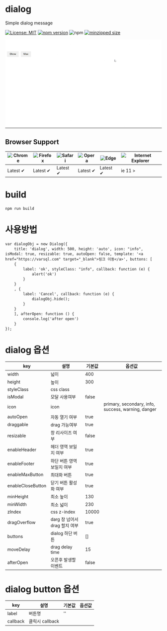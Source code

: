 # dialog

Simple dialog message

[![License: MIT](https://img.shields.io/badge/license-MIT-blue.svg)](https://github.com/darainfo/dara-dialog/blob/main/LICENSE)
[![npm version](https://badge.fury.io/js/dara-dialog.svg)](https://img.shields.io/npm/v/dara-dialog)
![npm](https://img.shields.io/npm/dt/dara-dialog)
[![minzipped size](https://img.shields.io/bundlephobia/minzip/dara-dialog)](https://bundlephobia.com/package/dara-dialog)


<p>
<img src="https://github.com/darainfo/dara-dialog/blob/main/dialogDemo.gif?raw=true"/>
</p>


## Browser Support

![Chrome](https://raw.github.com/alrra/browser-logos/master/src/chrome/chrome_48x48.png) | ![Firefox](https://raw.github.com/alrra/browser-logos/master/src/firefox/firefox_48x48.png) | ![Safari](https://raw.github.com/alrra/browser-logos/master/src/safari/safari_48x48.png) | ![Opera](https://raw.github.com/alrra/browser-logos/master/src/opera/opera_48x48.png) | ![Edge](https://raw.github.com/alrra/browser-logos/master/src/edge/edge_48x48.png) | ![Internet Explorer](https://raw.githubusercontent.com/alrra/browser-logos/main/src/archive/internet-explorer_9-11/internet-explorer_9-11_48x48.png)  
--- | --- | --- | --- | --- |  --- | 
Latest ✔ | Latest ✔ | Latest ✔ | Latest ✔ | Latest ✔ |   ie 11 > |



# build
```
npm run build

```

# 사용방법
```
var dialogObj = new Dialog({
    title: 'dialog', width: 500, height: 'auto', icon: "info", isModal: true, resizable: true, autoOpen: false, template: '<a href="https://varsql.com" target="_blank">링크 이동</a>', buttons: [
    {
        label: 'ok', styleClass: "info", callback: function (e) {
            alert('ok')
        }
    }
    , {
        label: 'Cancel', callback: function (e) {
            dialogObj.hide();
        }
    }
    ], afterOpen: function () {
        console.log('after open')
    }
});
```
  

# dialog 옵션
| key | 설명 | 기본값 | 옵션값 |
|-----|------|-----|-----|
| width | 넓이 | 400 |  |
| height | 높이 | 300 |  |
| styleClass | css class | |  |
| isModal |모달 사용여부  | false |  |
| icon | icon |  | primary, secondary, info, success, warning, danger |
| autoOpen | 자동 열기 여부 | true |  |
| draggable | drag 가능여부 | true |  |
| resizable | 창 리사이즈 여부  | false |  |
| enableHeader | 헤더 영역 보일지 여부  | true |  |
| enableFooter | 하단 버튼 영역 보일지 여부  | true |  |
| enableMaxButton | 최대화 버튼 | true |  |
| enableCloseButton | 닫기 버튼 활성화 여부  | true |  |
| minHeight | 최소 높이 | 130 |  |
| minWidth | 최소 넓이 | 230 |  |
| zIndex | css z-index | 10000 |  |
| dragOverflow | darg 창 넘어서 drag 할지 여부 | true |  |
| buttons | dialog 하단 버튼 | [] |  |
| moveDelay | drag delay time  | 15 |  |
| afterOpen | 오픈후 발생할 이벤트 | false |  |


# dialog button 옵션
| key | 설명 | 기본값 | 옵션값 |
|-----|------|-----|-----|
| label |  버튼명 |  '' |  |
| callback |  클릭시 callback |   |  |

```